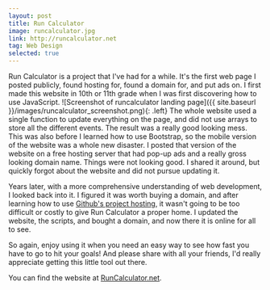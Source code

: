 ```yaml
---
layout: post
title: Run Calculator
image: runcalculator.jpg
link: http://runcalculator.net
tag: Web Design
selected: true
---
```


Run Calculator is a project that I've had for a while. It's the first web page I posted publicly, found hosting for, found a domain for, and put ads on. I first made this website in 10th or 11th grade when I was first discovering how to use JavaScript. ![Screenshot of runcalculator landing page]({{ site.baseurl }}/images/runcalculator_screenshot.png){: .left} The whole website used a single function to update everything on the page, and did not use arrays to store all the different events. The result was a really good looking mess. This was also before I learned how to use Bootstrap, so the mobile version of the website was a whole new disaster. I posted that version of the website on a free hosting server that had pop-up ads and a really gross looking domain name. Things were not looking good. I shared it around, but quickly forgot about the website and did not pursue updating it.

Years later, with a more comprehensive understanding of web development, I looked back into it. I figured it was worth buying a domain, and after learning how to use [Github's project hosting](https://github.com/RunCalculatorNet/runcalculatornet.github.io), it wasn't going to be too difficult or costly to give Run Calculator a proper home. I updated the website, the scripts, and bought a domain, and now there it is online for all to see.

So again, enjoy using it when you need an easy way to see how fast you have to go to hit your goals! And please share with all your friends, I'd really appreciate getting this little tool out there.

You can find the website at [RunCalculator.net](http://runcalculator.net).
